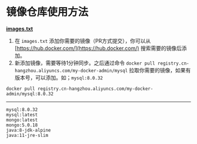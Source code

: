 # 镜像仓库使用方法

[**images.txt**](https://github.com/nb-sb/docker-image-pusher/blob/main/images.txt)

1. 在 `images.txt` 添加你需要的镜像（PR方式提交），你可以从 [https://hub.docker.com/](https://hub.docker.com/) 搜索需要的镜像后添加。
2. 新添加镜像，需要等待1分钟同步。之后通过命令
    `docker pull registry.cn-hangzhou.aliyuncs.com/my-docker-admin/mysql` 拉取你需要的镜像，如果有版本号，可以添加。如；`mysql:8.0.32`

`docker pull registry.cn-hangzhou.aliyuncs.com/my-docker-admin/mysql:8.0.32`

---
```
mysql:8.0.32
mysql:latest
mongo:latest
mongo:5.0.18
java:8-jdk-alpine
java:11-jre-slim
```
